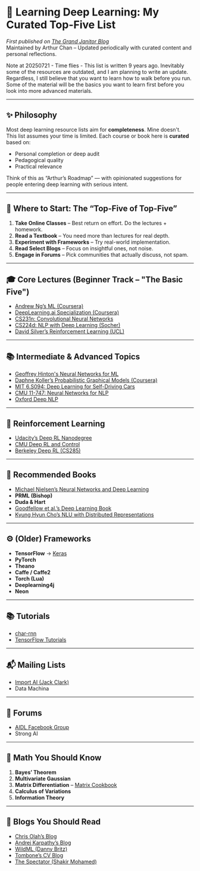# 🧠 Learning Deep Learning: My Curated Top-Five List

*First published on [The Grand Janitor Blog](http://thegrandjanitor.com/2016/08/15/learning-deep-learning-my-top-five-resource/)*  
Maintained by Arthur Chan – Updated periodically with curated content and personal reflections.

Note at 20250721 -  Time flies - This list is written 9 years ago. Inevitably some of the resources are outdated, and I am planning to write an update.  Regardless, I still believe that you want to learn how to walk before you run.  Some of the material will be the basics you want to learn first before you look into more advanced materials.

---

## ✨ Philosophy

Most deep learning resource lists aim for **completeness**. Mine doesn't.  
This list assumes your time is limited. Each course or book here is **curated** based on:
- Personal completion or deep audit
- Pedagogical quality
- Practical relevance

Think of this as “Arthur’s Roadmap” — with opinionated suggestions for people entering deep learning with serious intent.

---

## 🧭 Where to Start: The “Top-Five of Top-Five”

1. **Take Online Classes** – Best return on effort. Do the lectures + homework.
2. **Read a Textbook** – You need more than lectures for real depth.
3. **Experiment with Frameworks** – Try real-world implementation.
4. **Read Select Blogs** – Focus on insightful ones, not noise.
5. **Engage in Forums** – Pick communities that actually discuss, not spam.

---

## 🎓 Core Lectures (Beginner Track – "The Basic Five")

- [Andrew Ng’s ML (Coursera)](https://www.coursera.org/learn/machine-learning)
- [DeepLearning.ai Specialization (Coursera)](https://www.coursera.org/specializations/deep-learning)
- [CS231n: Convolutional Neural Networks](http://cs231n.stanford.edu/)
- [CS224d: NLP with Deep Learning (Socher)](http://cs224d.stanford.edu/)
- [David Silver’s Reinforcement Learning (UCL)](https://www.davidsilver.uk/teaching/)

---

## 📚 Intermediate & Advanced Topics

- [Geoffrey Hinton's Neural Networks for ML](https://www.cs.toronto.edu/~hinton/coursera.html)
- [Daphne Koller’s Probabilistic Graphical Models (Coursera)](https://www.coursera.org/specializations/probabilistic-graphical-models)
- [MIT 6.S094: Deep Learning for Self-Driving Cars](https://selfdrivingcars.mit.edu/)
- [CMU 11-747: Neural Networks for NLP](https://www.cs.cmu.edu/~pradeepr/courses/747/)
- [Oxford Deep NLP](https://github.com/oxford-cs-deepnlp-2017/lectures)

---

## 🧠 Reinforcement Learning

- [Udacity’s Deep RL Nanodegree](https://www.udacity.com/course/deep-reinforcement-learning-nanodegree--nd893)
- [CMU Deep RL and Control](https://deeprl.academy/)
- [Berkeley Deep RL (CS285)](http://rail.eecs.berkeley.edu/deeprlcourse/)

---

## 📘 Recommended Books

- [Michael Nielsen’s Neural Networks and Deep Learning](http://neuralnetworksanddeeplearning.com/)
- **PRML (Bishop)**
- **Duda & Hart**
- [Goodfellow et al.’s Deep Learning Book](https://www.deeplearningbook.org/)
- [Kyung Hyun Cho’s NLU with Distributed Representations](https://arxiv.org/abs/1511.07916)

---

## ⚙️ (Older) Frameworks

- **TensorFlow** → [Keras](https://keras.io/)
- **PyTorch**
- **Theano**
- **Caffe / Caffe2**
- **Torch (Lua)**
- **Deeplearning4j**
- **Neon**

---

## 📚 Tutorials

- [char-rnn](https://github.com/karpathy/char-rnn)
- [TensorFlow Tutorials](https://www.tensorflow.org/tutorials)

---

## 📬 Mailing Lists

- [Import AI (Jack Clark)](https://jack-clark.net/)
- Data Machina

---

## 💬 Forums

- [AIDL Facebook Group](https://www.facebook.com/groups/ArtificialIntelligenceDeepLearning/)
- Strong AI

---

## 🔢 Math You Should Know

1. **Bayes’ Theorem**
2. **Multivariate Gaussian**
3. **Matrix Differentiation** – [Matrix Cookbook](https://www.math.uwaterloo.ca/~hwolkowi/matrixcookbook.pdf)
4. **Calculus of Variations**
5. **Information Theory**

---

## 📝 Blogs You Should Read

- [Chris Olah’s Blog](https://colah.github.io/)
- [Andrej Karpathy’s Blog](http://karpathy.github.io/)
- [WildML (Danny Britz)](http://www.wildml.com/)
- [Tombone’s CV Blog](http://www.computervisionblog.com/)
- [The Spectator (Shakir Mohamed)](http://shakirm.com/)

